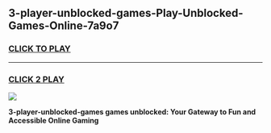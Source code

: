 
## 3-player-unblocked-games-Play-Unblocked-Games-Online-7a9o7
<h3>
<a href="https://premium76.site?title=3-player-unblocked-games&ref=25A">CLICK TO PLAY</a></h3>
<hr>

<h3>
<a href="https://premium76.site?title=3-player-unblocked-games&ref=25A">CLICK 2 PLAY</a>
  
</h3>

<a href="https://premium76.site?title=3-player-unblocked-games&ref=25A"><img src="https://clearcache.store/games.png"></a>


**3-player-unblocked-games games unblocked: Your Gateway to Fun and Accessible Online Gaming**
